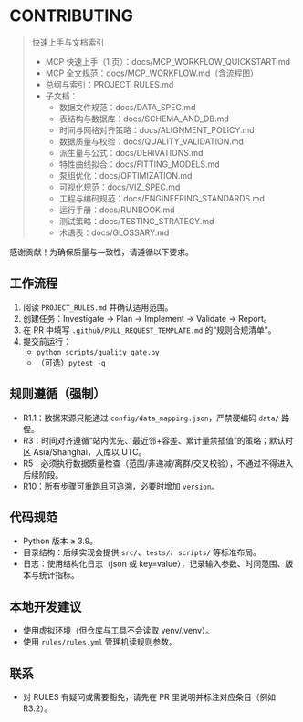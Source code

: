 # CONTRIBUTING
> 快速上手与文档索引
>
> - MCP 快速上手（1 页）：docs/MCP_WORKFLOW_QUICKSTART.md
> - MCP 全文规范：docs/MCP_WORKFLOW.md（含流程图）
> - 总纲与索引：PROJECT_RULES.md
> - 子文档：
>   - 数据文件规范：docs/DATA_SPEC.md
>   - 表结构与数据库：docs/SCHEMA_AND_DB.md
>   - 时间与网格对齐策略：docs/ALIGNMENT_POLICY.md
>   - 数据质量与校验：docs/QUALITY_VALIDATION.md
>   - 派生量与公式：docs/DERIVATIONS.md
>   - 特性曲线拟合：docs/FITTING_MODELS.md
>   - 泵组优化：docs/OPTIMIZATION.md
>   - 可视化规范：docs/VIZ_SPEC.md
>   - 工程与编码规范：docs/ENGINEERING_STANDARDS.md
>   - 运行手册：docs/RUNBOOK.md
>   - 测试策略：docs/TESTING_STRATEGY.md
>   - 术语表：docs/GLOSSARY.md
>


感谢贡献！为确保质量与一致性，请遵循以下要求。

## 工作流程
1. 阅读 `PROJECT_RULES.md` 并确认适用范围。
2. 创建任务：Investigate → Plan → Implement → Validate → Report。
3. 在 PR 中填写 `.github/PULL_REQUEST_TEMPLATE.md` 的“规则合规清单”。
4. 提交前运行：
   - `python scripts/quality_gate.py`
   - （可选）`pytest -q`

## 规则遵循（强制）
- R1.1：数据来源只能通过 `config/data_mapping.json`，严禁硬编码 `data/` 路径。
- R3：时间对齐遵循“站内优先、最近邻+容差、累计量禁插值”的策略；默认时区 Asia/Shanghai，入库以 UTC。
- R5：必须执行数据质量检查（范围/非递减/离群/交叉校验），不通过不得进入后续阶段。
- R10：所有步骤可重跑且可追溯，必要时增加 `version`。

## 代码规范
- Python 版本 ≥ 3.9。
- 目录结构：后续实现会提供 `src/`、`tests/`、`scripts/` 等标准布局。
- 日志：使用结构化日志（json 或 key=value），记录输入参数、时间范围、版本与统计指标。

## 本地开发建议
- 使用虚拟环境（但仓库与工具不会读取 venv/.venv）。
- 使用 `rules/rules.yml` 管理机读规则参数。

## 联系
- 对 RULES 有疑问或需要豁免，请先在 PR 里说明并标注对应条目（例如 R3.2）。
